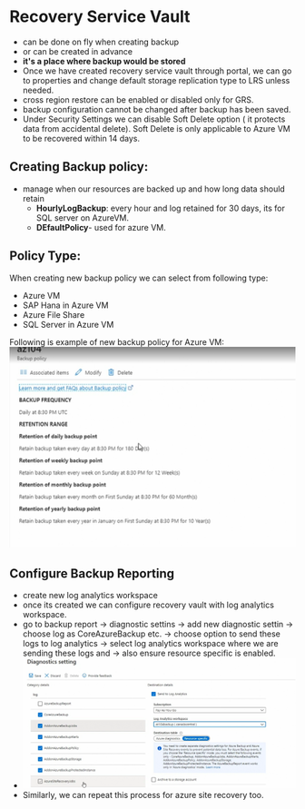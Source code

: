 
# Recovery Service Vault

- can be done on fly when creating backup 
- or can be created in advance 
- **it's a place where backup would be stored**
- Once we have created recovery service vault through portal, we can go to properties and change default storage replication type to LRS unless needed. 
- cross region restore can be enabled or disabled only for GRS.
- backup configuration cannot be changed after backup has been saved. 
- Under Security Settings we can disable Soft Delete option ( it protects data from accidental delete). Soft Delete is only applicable to Azure VM to be recovered within 14 days. 

## Creating Backup policy: 

- manage when our resources are backed up and how long data should retain
  - **HourlyLogBackup**: every hour and log retained for 30 days, its for SQL server on AzureVM. 
  - **DEfaultPolicy**- used for azure VM. 

## Policy Type:
When creating new backup policy we can select from following type: 
- Azure VM
- SAP Hana in Azure VM
- Azure File Share
- SQL Server in Azure VM



Following is example of new backup policy for Azure VM:
![img.png](3.0.1.png)


## Configure Backup Reporting

- create new log analytics workspace
- once its created we can configure recovery vault with log analytics workspace. 
- go to backup report -> diagnostic settins -> add new diagnostic settin -> choose log as CoreAzureBackup etc. -> choose option to send these logs to log analytics -> select log analytics workspace where we are sending these logs and -> also ensure resource specific  is enabled. 
- ![img.png](3.0.2.png)
- Similarly, we can repeat this process for azure site recovery too. 
